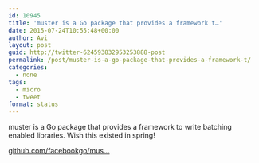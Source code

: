 ```yaml
---
id: 10945
title: 'muster is a Go package that provides a framework t…'
date: 2015-07-24T10:55:48+00:00
author: Avi
layout: post
guid: http://twitter-624593832953253888-post
permalink: /post/muster-is-a-go-package-that-provides-a-framework-t/
categories:
  - none
tags:
  - micro
  - tweet
format: status
---
```

muster is a Go package that provides a framework to write batching enabled libraries. Wish this existed in spring!

[github.com/facebookgo/mus…](https://github.com/facebookgo/muster)